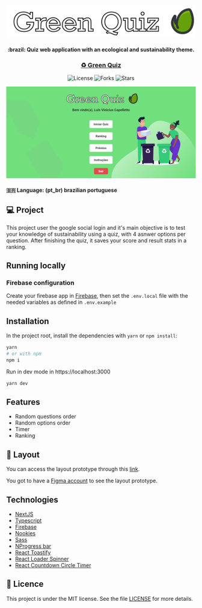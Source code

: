 <div align="center">
  <img src=".public/../public/Logo.svg" />
  <h4>:brazil: Quiz web application with an ecological and sustainability theme.</h4>
  <h3>
    <a href="https://green-quiz.vercel.app/" target="_blank">♻ Green Quiz</a> <br>
  </h3>
  <p align="center">
    <img src="https://img.shields.io/static/v1?label=license&message=MIT&color=70df7c&labelColor=6c54d8" alt="License" />
    <img src="https://img.shields.io/github/forks/capelaum/GreenQuiz?label=forks&message=MIT&color=70df7c&labelColor=6c54d8" alt="Forks">
    <img src="https://img.shields.io/github/stars/capelaum/GreenQuiz?label=stars&message=MIT&color=70df7c&labelColor=6c54d8" alt="Stars">
  </p>

  <img src=".github/cover.png" alt="Green Quiz cover"/>
</div>

#### :brazil: Language: (pt_br) brazilian portuguese

## 💻 Project

This project user the google social login and it's main objective is to test your knowledge of sustainability using a quiz, with 4 asnwer options per question. After finishing the quiz, it saves your score and result stats in a ranking.

## Running locally

### Firebase configuration

Create your firebase app in [Firebase][firebase], then set the `.env.local` file with the needed variables as defined in `.env.example`

## Installation

In the project root, install the dependencies with `yarn` or `npm install`:

```bash
yarn
# or with npm
npm i
```

Run in dev mode in https://localhost:3000

```bash
yarn dev
```

## Features

- Random questions order
- Random options order
- Timer
- Ranking

## 🔖 Layout

You can access the layout prototype through this [link][figma_layout].

You got to have a [Figma account](figma) to see the layout prototype.

## Technologies

- [NextJS][next]
- [Typescript][typescript]
- [Firebase][firebase]
- [Nookies][nookies]
- [Sass][sass]
- [NProgress bar][nprogress]
- [React Toastify][toastify]
- [React Loader Spinner][react_loader]
- [React Countdown Circle Timer][react_timer]

## :memo: Licence

This project is under the MIT license. See the file [LICENSE](.github/LICENSE) for more details.

[sass]: https://sass-lang.com
[next]: https://nextjs.org/docs
[firebase]: https://firebase.google.com
[typescript]: https://www.typescriptlang.org
[nookies]: https://www.npmjs.com/package/nookies
[react_timer]: https://www.npmjs.com/package/react-countdown-circle-timer
[react_loader]: https://www.npmjs.com/package/react-loader-spinner
[nprogress]: https://www.npmjs.com/package/nprogress
[toastify]: https://www.npmjs.com/package/react-toastify
[figma_layout]: https://www.figma.com/file/3C9xWVoZws4U0d3qu4jhGb/GreenQuiz
[figma]: https://figma.com
